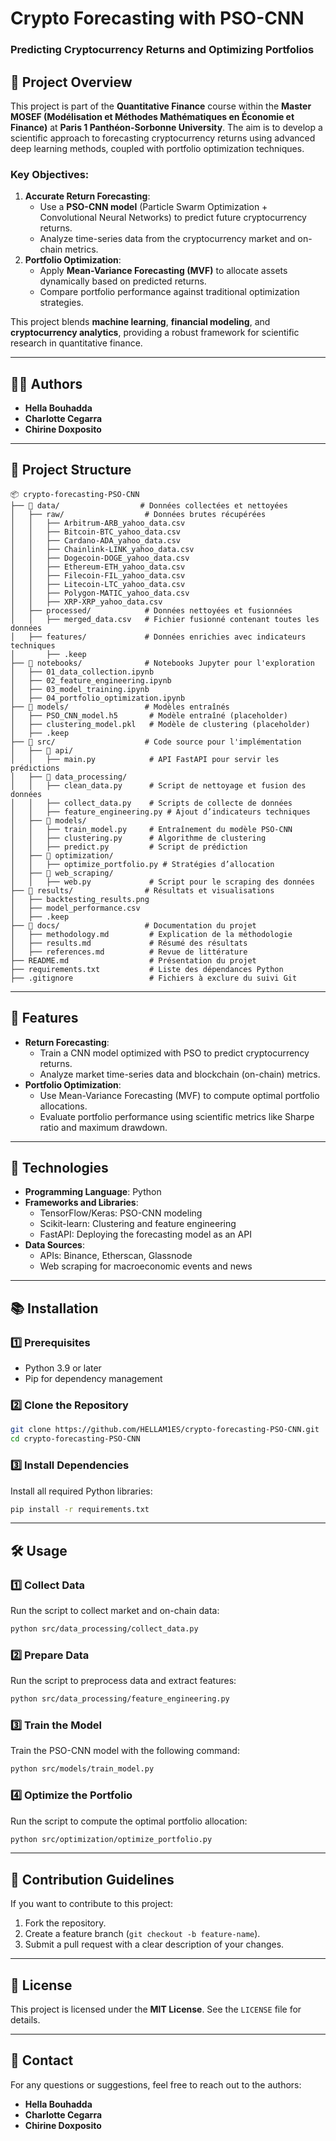 
# **Crypto Forecasting with PSO-CNN**
### **Predicting Cryptocurrency Returns and Optimizing Portfolios**

## **📖 Project Overview**
This project is part of the **Quantitative Finance** course within the **Master MOSEF (Modélisation et Méthodes Mathématiques en Économie et Finance)** at **Paris 1 Panthéon-Sorbonne University**. The aim is to develop a scientific approach to forecasting cryptocurrency returns using advanced deep learning methods, coupled with portfolio optimization techniques.

### **Key Objectives**:
1. **Accurate Return Forecasting**:
   - Use a **PSO-CNN model** (Particle Swarm Optimization + Convolutional Neural Networks) to predict future cryptocurrency returns.
   - Analyze time-series data from the cryptocurrency market and on-chain metrics.
2. **Portfolio Optimization**:
   - Apply **Mean-Variance Forecasting (MVF)** to allocate assets dynamically based on predicted returns.
   - Compare portfolio performance against traditional optimization strategies.

This project blends **machine learning**, **financial modeling**, and **cryptocurrency analytics**, providing a robust framework for scientific research in quantitative finance.

---

## **👩‍💻 Authors**
- **Hella Bouhadda**
- **Charlotte Cegarra**
- **Chirine Doxposito**

---

## **📂 Project Structure**
```
📦 crypto-forecasting-PSO-CNN
├── 📂 data/                  # Données collectées et nettoyées
│   ├── raw/                  # Données brutes récupérées
│   │   ├── Arbitrum-ARB_yahoo_data.csv
│   │   ├── Bitcoin-BTC_yahoo_data.csv
│   │   ├── Cardano-ADA_yahoo_data.csv
│   │   ├── Chainlink-LINK_yahoo_data.csv
│   │   ├── Dogecoin-DOGE_yahoo_data.csv
│   │   ├── Ethereum-ETH_yahoo_data.csv
│   │   ├── Filecoin-FIL_yahoo_data.csv
│   │   ├── Litecoin-LTC_yahoo_data.csv
│   │   ├── Polygon-MATIC_yahoo_data.csv
│   │   ├── XRP-XRP_yahoo_data.csv
│   ├── processed/            # Données nettoyées et fusionnées
│   │   ├── merged_data.csv   # Fichier fusionné contenant toutes les données
│   ├── features/             # Données enrichies avec indicateurs techniques
│       ├── .keep
├── 📂 notebooks/              # Notebooks Jupyter pour l'exploration
│   ├── 01_data_collection.ipynb
│   ├── 02_feature_engineering.ipynb
│   ├── 03_model_training.ipynb
│   ├── 04_portfolio_optimization.ipynb
├── 📂 models/                 # Modèles entraînés
│   ├── PSO_CNN_model.h5       # Modèle entraîné (placeholder)
│   ├── clustering_model.pkl   # Modèle de clustering (placeholder)
│   ├── .keep
├── 📂 src/                    # Code source pour l'implémentation
│   ├── 📂 api/
│   │   ├── main.py            # API FastAPI pour servir les prédictions
│   ├── 📂 data_processing/
│   │   ├── clean_data.py      # Script de nettoyage et fusion des données
│   │   ├── collect_data.py    # Scripts de collecte de données
│   │   ├── feature_engineering.py # Ajout d’indicateurs techniques
│   ├── 📂 models/
│   │   ├── train_model.py     # Entraînement du modèle PSO-CNN
│   │   ├── clustering.py      # Algorithme de clustering
│   │   ├── predict.py         # Script de prédiction
│   ├── 📂 optimization/
│   │   ├── optimize_portfolio.py # Stratégies d’allocation
│   ├── 📂 web_scraping/
│   │   ├── web.py             # Script pour le scraping des données
├── 📂 results/                # Résultats et visualisations
│   ├── backtesting_results.png
│   ├── model_performance.csv
│   ├── .keep
├── 📂 docs/                   # Documentation du projet
│   ├── methodology.md         # Explication de la méthodologie
│   ├── results.md             # Résumé des résultats
│   ├── references.md          # Revue de littérature
├── README.md                  # Présentation du projet
├── requirements.txt           # Liste des dépendances Python
├── .gitignore                 # Fichiers à exclure du suivi Git

```

---

## **🚀 Features**
- **Return Forecasting**:
  - Train a CNN model optimized with PSO to predict cryptocurrency returns.
  - Analyze market time-series data and blockchain (on-chain) metrics.
- **Portfolio Optimization**:
  - Use Mean-Variance Forecasting (MVF) to compute optimal portfolio allocations.
  - Evaluate portfolio performance using scientific metrics like Sharpe ratio and maximum drawdown.

---

## **🔧 Technologies**
- **Programming Language**: Python
- **Frameworks and Libraries**:
  - TensorFlow/Keras: PSO-CNN modeling
  - Scikit-learn: Clustering and feature engineering
  - FastAPI: Deploying the forecasting model as an API
- **Data Sources**:
  - APIs: Binance, Etherscan, Glassnode
  - Web scraping for macroeconomic events and news

---

## **📚 Installation**
### **1️⃣ Prerequisites**
- Python 3.9 or later
- Pip for dependency management

### **2️⃣ Clone the Repository**
```bash
git clone https://github.com/HELLAM1ES/crypto-forecasting-PSO-CNN.git
cd crypto-forecasting-PSO-CNN
```

### **3️⃣ Install Dependencies**
Install all required Python libraries:
```bash
pip install -r requirements.txt
```

---

## **🛠️ Usage**
### **1️⃣ Collect Data**
Run the script to collect market and on-chain data:
```bash
python src/data_processing/collect_data.py
```

### **2️⃣ Prepare Data**
Run the script to preprocess data and extract features:
```bash
python src/data_processing/feature_engineering.py
```

### **3️⃣ Train the Model**
Train the PSO-CNN model with the following command:
```bash
python src/models/train_model.py
```

### **4️⃣ Optimize the Portfolio**
Run the script to compute the optimal portfolio allocation:
```bash
python src/optimization/optimize_portfolio.py
```

---

## **📝 Contribution Guidelines**
If you want to contribute to this project:
1. Fork the repository.
2. Create a feature branch (`git checkout -b feature-name`).
3. Submit a pull request with a clear description of your changes.

---

## **📄 License**
This project is licensed under the **MIT License**. See the `LICENSE` file for details.

---

## **📢 Contact**
For any questions or suggestions, feel free to reach out to the authors:
- **Hella Bouhadda**
- **Charlotte Cegarra**
- **Chirine Doxposito**


